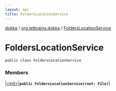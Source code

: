 ```yaml
---
layout: api
title: FoldersLocationService
---
```

[dokka](../../index.html) / [org.jetbrains.dokka](../index.html) / [FoldersLocationService](index.html)


# FoldersLocationService



```
public class FoldersLocationService
```


### Members


|[&lt;init&gt;](_init_.html)|**`public FoldersLocationService(root: File)`**|


